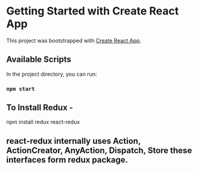 # Getting Started with Create React App

This project was bootstrapped with [Create React App](https://github.com/facebook/create-react-app).

## Available Scripts

In the project directory, you can run:

### `npm start`



## To Install Redux  -

npm install redux react-redux


## react-redux internally uses Action, ActionCreator, AnyAction, Dispatch, Store these interfaces form redux package.